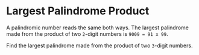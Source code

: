 # Largest Palindrome Product

A palindromic number reads the same both ways. The largest palindrome made from the product of two `2`-digit numbers is `9009 = 91 x 99`.

Find the largest palindrome made from the product of two `3`-digit numbers.